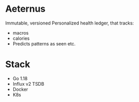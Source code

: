 # Aeternus
Immutable, versioned Personalized health ledger, that tracks:
- macros
- calories
- Predicts patterns as seen etc.

# Stack
- Go 1.18
- Influx v2 TSDB
- Docker
- K8s

